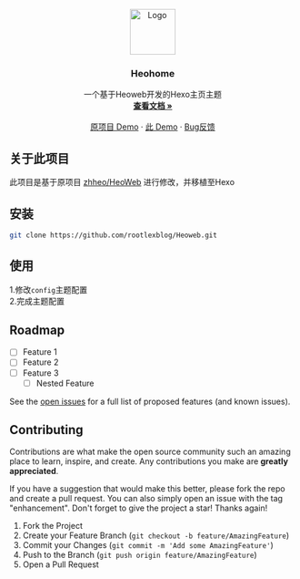 <br />
<div align="center">
  <a href="https://github.com/rootlexblog/Heoweb/">
    <img src="/source/img/heo.png" alt="Logo" width="80" height="80">
  </a>

<h3 align="center">Heohome</h3>

  <p align="center">
    一个基于Heoweb开发的Hexo主页主题
    <br />
    <a href="/"><strong>查看文档 »</strong></a>
    <br />
    <br />
    <a href="https://zhheo.com/">原项目 Demo</a>
    ·
    <a href="https://nalex.top/">此 Demo</a>
    ·
    <a href="https://github.com/rootlexblog/Heoweb/issues">Bug反馈</a>
  </p>
</div>

<!-- ABOUT THE PROJECT -->
## 关于此项目

此项目是基于原项目 [zhheo/HeoWeb](https://github.com/zhheo/HeoWeb) 进行修改，并移植至Hexo

## 安装

 ```BASH
git clone https://github.com/rootlexblog/Heoweb.git
 ```

<!-- USAGE EXAMPLES -->
## 使用

1.修改`config`主题配置
<br>
2.完成主题配置

<!-- ROADMAP -->
## Roadmap

- [ ] Feature 1
- [ ] Feature 2
- [ ] Feature 3
    - [ ] Nested Feature

See the [open issues](https://github.com/rootlexblog/Heoweb/issues) for a full list of proposed features (and known issues).

<!-- CONTRIBUTING -->
## Contributing

Contributions are what make the open source community such an amazing place to learn, inspire, and create. Any contributions you make are **greatly appreciated**.

If you have a suggestion that would make this better, please fork the repo and create a pull request. You can also simply open an issue with the tag "enhancement".
Don't forget to give the project a star! Thanks again!

1. Fork the Project
2. Create your Feature Branch (`git checkout -b feature/AmazingFeature`)
3. Commit your Changes (`git commit -m 'Add some AmazingFeature'`)
4. Push to the Branch (`git push origin feature/AmazingFeature`)
5. Open a Pull Request

